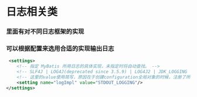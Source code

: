 ﻿# 日志相关类
### 里面有对不同日志框架的实现
### 可以根据配置来选用合适的实现输出日志

```xml
 <settings>
    <!-- 指定 MyBatis 所用日志的具体实现，未指定时将自动查找。 -->
    <!-- SLF4J | LOG4J(deprecated since 3.5.9) | LOG4J2 | JDK_LOGGING | COMMONS_LOGGING | STDOUT_LOGGING | NO_LOGGING -->
    <!-- 这里的value使用简写，原因在于创建configuration全局对象的时候，注册了所有的别名，在需要使用的时候，可以通过别名找到具体的实现类 -->
    <setting name="logImpl" value="STDOUT_LOGGING"/>
</settings>
```